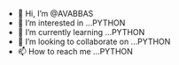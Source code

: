 - 👋 Hi, I’m @AVABBAS
- 👀 I’m interested in ...PYTHON
- 🌱 I’m currently learning ...PYTHON
- 💞️ I’m looking to collaborate on ...PYTHON
- 📫 How to reach me ...PYTHON

<!---
AVABBAS/AVABBAS is a ✨ special ✨ repository because its `README.md` (this file) appears on your GitHub profile.
You can click the Preview link to take a look at your changes.
--->
